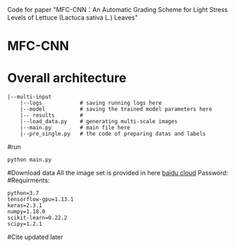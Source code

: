 Code for paper "MFC-CNN：An Automatic Grading Scheme for Light Stress Levels of Lettuce (Lactuca sativa L.) Leaves"
# MFC-CNN
# Overall architecture
```
|--multi-input
    |--logs            # saving running logs here
    |--model           # saving the trained model parameters here
    |-- results        # 
    |--load_data.py    # generating multi-scale images
    |--main.py         # main file here
    |--pre_single.py   # the code of preparing datas and labels
```
#run
```
python main.py
```
#Download data
All the image set is provided in here [baidu cloud]() Password:
 #Requirments:
 ```
 python=3.7
 tensorflow-gpu=1.13.1
 keras=2.3.1
 numpy=1.18.0
 scikit-learn=0.22.2
 scipy=1.2.1
```
#Cite
updated later